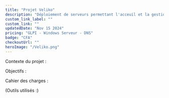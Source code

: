 ```yaml
---
title: "Projet Veliko"
description: "Déploiement de serveurs permettant l'acceuil et la gestion du site web Veliko développé par les étudiants en options SLAM. "
custom_link_label: ""
custom_link: ""
updatedDate: "Nov 15 2024"
pricing: "GLPI - Windows Serveur - DNS"
badge: "CFA"
checkoutUrl: ""
heroImage: "/Veliko.png"
---
```


Contexte du projet :

Objectifs :

Cahier des charges :

(Outils utilisés :)


